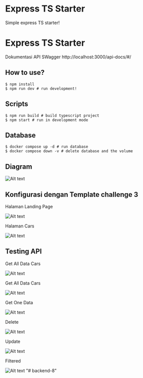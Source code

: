 # Express TS Starter

Simple express TS starter!

# Express TS Starter

Dokumentasi API SWagger
http://localhost:3000/api-docs/#/

## How to use?

```
$ npm install
$ npm run dev # run development!
```

## Scripts

```
$ npm run build # build typescript project
$ npm start # run in development mode
```

## Database

```
$ docker compose up -d # run database
$ docker compose down -v # delete database and the volume
```

## Diagram

<img src="/public/images/diagram.png" alt="Alt text" title="Optional title">

## Konfigurasi dengan Template challenge 3

Halaman Landing Page

<img src="/public/images/landingpage.png" alt="Alt text" title="Optional title">

Halaman Cars

<img src="/public/images/cars.png" alt="Alt text" title="Optional title">

## Testing API

Get All Data Cars

<img src="/public/images/getall.png" alt="Alt text" title="Optional title">

Get All Data Cars

<img src="/public/images/getall.png" alt="Alt text" title="Optional title">

Get One Data

<img src="/public/images/getone.png" alt="Alt text" title="Optional title">

Delete

<img src="/public/images/delete.png" alt="Alt text" title="Optional title">

Update

<img src="/public/images/update.png" alt="Alt text" title="Optional title">

Filtered

<img src="/public/images/filttered.png" alt="Alt text" title="Optional title">
"# backend-8" 
